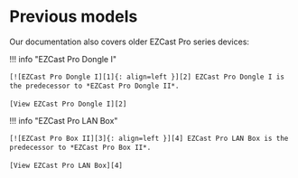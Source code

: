 # Previous models

Our documentation also covers older EZCast Pro series devices:

!!! info "EZCast Pro Dongle I"

    [![EZCast Pro Dongle I][1]{: align=left }][2] EZCast Pro Dongle I is the predecessor to *EZCast Pro Dongle II*.
	
	[View EZCast Pro Dongle I][2]
	
!!! info "EZCast Pro LAN Box"

    [![EZCast Pro Box II][3]{: align=left }][4] EZCast Pro LAN Box is the predecessor to *EZCast Pro Box II*.
	
	[View EZCast Pro LAN Box][4]

  [1]: assets/img/stick1.png
  [2]: /pro-dongle--d01/intro
  [3]: assets/img/lanbox1.png
  [4]: /lan-box-b01/intro
